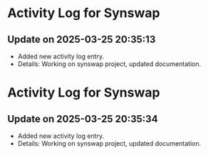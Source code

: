 # Activity Log for Synswap

## Update on 2025-03-25 20:35:13
- Added new activity log entry.
- Details: Working on synswap project, updated documentation.

# Activity Log for Synswap

## Update on 2025-03-25 20:35:34
- Added new activity log entry.
- Details: Working on synswap project, updated documentation.

